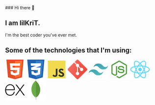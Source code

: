 <link rel="stylesheet" href="./style.css">
### Hi there 👋

## I am lilKriT.

I'm the best coder you've ever met.

## Some of the technologies that I'm using:

<div class="technologies">
<img src="./img/html5-icon.svg"  width="64">
<img src="./img/css3-icon.svg" width="64">
<img src="./img/js-icon.svg" width="64">
<!-- <img src="./img/github-icon.svg" width=64> -->
<img src="./img/git-icon.svg" width="64">
<img src="./img/tailwind-icon.svg" width="64">
<img src="./img/node-icon.svg" width="64">
<img src="./img/react-icon.svg" width="64">
<img src="./img/express-icon.svg" width="64">
<img src="./img/mongo-icon.svg" width="64">

</div>

<!--

**lilKriT/lilKriT** is a ✨ _special_ ✨ repository because its `README.md` (this file) appears on your GitHub profile.

Here are some ideas to get you started:

- 🔭 I’m currently working on ...
- 🌱 I’m currently learning ...
- 👯 I’m looking to collaborate on ...
- 🤔 I’m looking for help with ...
- 💬 Ask me about ...
- 📫 How to reach me: ...
- 😄 Pronouns: ...
- ⚡ Fun fact: ...
-->
